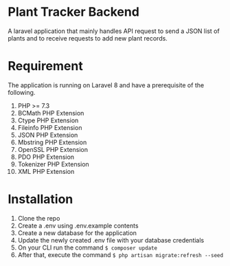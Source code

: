 # Plant Tracker Backend

A laravel application that mainly handles API request to send a JSON list of plants and to receive requests to add new plant records.

# Requirement

The application is running on Laravel 8 and have a prerequisite of the following.

1. PHP >= 7.3
2. BCMath PHP Extension
3. Ctype PHP Extension
4. Fileinfo PHP Extension
5. JSON PHP Extension
6. Mbstring PHP Extension
7. OpenSSL PHP Extension
8. PDO PHP Extension
9. Tokenizer PHP Extension
10. XML PHP Extension

# Installation

1. Clone the repo
2. Create a .env using .env.example contents
3. Create a new database for the application
4. Update the newly created .env file with your database credentials
5. On your CLI run the command `$ composer update`
6. After that, execute the command `$ php artisan migrate:refresh --seed`
